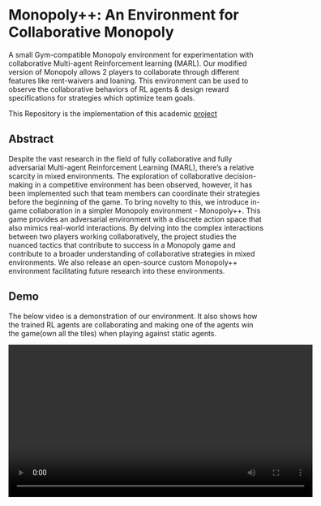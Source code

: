 # Monopoly++: An Environment for Collaborative Monopoly

A small Gym-compatible Monopoly environment for experimentation with collaborative Multi-agent Reinforcement learning (MARL). Our modified version of Monopoly allows 2 players to collaborate through different features like rent-waivers and loaning. This environment can be used to observe the collaborative behaviors of RL agents & design reward specifications for strategies which optimize team goals.

This Repository is the implementation of this academic [project](https://drive.google.com/file/d/1jDTJst8CjdWQMcaTG3Thhu_6evghgAdb/view)

## Abstract
Despite the vast research in the field of fully collaborative and fully adversarial Multi-agent Reinforcement Learning (MARL), there’s a relative scarcity in mixed environments. The exploration of collaborative decision-making in a competitive environment has been observed, however, it has been implemented such that team members can coordinate their strategies before the beginning of the game. To bring novelty to this, we introduce in-game collaboration in a simpler Monopoly environment - Monopoly++. This game provides an adversarial environment with a discrete action space that also mimics real-world interactions. By delving into the complex interactions between two players working collaboratively, the project studies the nuanced tactics that contribute to success in a Monopoly game and contribute to a broader understanding of collaborative strategies in mixed environments. We also release an open-source custom Monopoly++ environment facilitating future research into these environments.

## Demo
The below video is a demonstration of our environment. It also shows how the trained RL agents are collaborating and making one of the agents win the game(own all the tiles) when playing against static agents.

<video width="600" controls>
  <source src="https://github.com/Its-Mi-Here/collaborative-monopoly/blob/main/assets/Monopoly3.mp4" type="video/mp4">
  Your browser does not support the video tag.
</video>